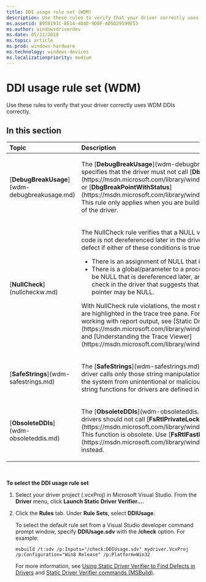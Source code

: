 ```yaml
---
title: DDI usage rule set (WDM)
description: Use these rules to verify that your driver correctly uses WDM DDIs correctly.
ms.assetid: B958191C-8E14-4D4D-9D0F-AD5D29599E53
ms.author: windowsdriverdev
ms.date: 05/21/2018
ms.topic: article
ms.prod: windows-hardware
ms.technology: windows-devices
ms.localizationpriority: medium
---
```


# DDI usage rule set (WDM)


Use these rules to verify that your driver correctly uses WDM DDIs correctly.

## In this section


<table>
<colgroup>
<col width="50%" />
<col width="50%" />
</colgroup>
<thead>
<tr class="header">
<th align="left">Topic</th>
<th align="left">Description</th>
</tr>
</thead>
<tbody>
<tr class="odd">
<td align="left"><p>[<strong>DebugBreakUsage</strong>](wdm-debugbreakusage.md)</p></td>
<td align="left"><p>The [<strong>DebugBreakUsage</strong>](wdm-debugbreakusage.md) rule specifies that the driver must not call [<strong>DbgBreakPoint</strong>](https://msdn.microsoft.com/library/windows/hardware/ff543626) or [<strong>DbgBreakPointWithStatus</strong>](https://msdn.microsoft.com/library/windows/hardware/ff543629). This rule only applies when you are building a non-debug version of the driver.</p></td>
</tr>
<tr class="even">
<td align="left"><p>[<strong>NullCheck</strong>](nullcheckw.md)</p></td>
<td align="left"><p>The NullCheck rule verifies that a NULL value inside the driver code is not dereferenced later in the driver. This rule reports a defect if either of these conditions is true:</p>
<ul>
<li>There is an assignment of NULL that is dereferenced later.</li>
<li>There is a global/parameter to a procedure in a driver that may be NULL that is dereferenced later, and there is an explicit check in the driver that suggests that the initial value of the pointer may be NULL.</li>
</ul>
<p>With NullCheck rule violations, the most relevant code statements are highlighted in the trace tree pane. For more information about working with report output, see [Static Driver Verifier Report](https://msdn.microsoft.com/library/windows/hardware/ff552834) and [Understanding the Trace Viewer](https://msdn.microsoft.com/library/windows/hardware/ff554020).</p>
<p></p></td>
</tr>
<tr class="odd">
<td align="left"><p>[<strong>SafeStrings</strong>](wdm-safestrings.md)</p></td>
<td align="left"><p>The [<strong>SafeStrings</strong>](wdm-safestrings.md) rule specifies that the driver calls only those string manipulations functions that protect the system from unintentional or malicious intrusion. These safe string functions for drivers are defined in Ntstrsafe.h.</p></td>
</tr>
<tr class="even">
<td align="left"><p>[<strong>ObsoleteDDIs</strong>](wdm-obsoleteddis.md)</p></td>
<td align="left"><p>The [<strong>ObsoleteDDIs</strong>](wdm-obsoleteddis.md) rule specifies that drivers should not call [<strong>FsRtlPrivateLock</strong>](https://msdn.microsoft.com/library/windows/hardware/ff547164). This function is obsolete. Use [<strong>FsRtlFastLock</strong>](https://msdn.microsoft.com/library/windows/hardware/ff545940) instead.</p></td>
</tr>
</tbody>
</table>

 

**To select the DDI usage rule set**

1.  Select your driver project (.vcxProj) in Microsoft Visual Studio. From the **Driver** menu, click **Launch Static Driver Verifier…**.

2.  Click the **Rules** tab. Under **Rule Sets**, select **DDIUsage**.

    To select the default rule set from a Visual Studio developer command prompt window, specify **DDIUsage.sdv** with the **/check** option. For example:

    ```
    msbuild /t:sdv /p:Inputs="/check:DDIUsage.sdv" mydriver.VcxProj /p:Configuration="Win8 Release" /p:Platform=Win32
    ```

    For more information, see [Using Static Driver Verifier to Find Defects in Drivers](https://msdn.microsoft.com/library/windows/hardware/hh454281) and [Static Driver Verifier commands (MSBuild)](https://msdn.microsoft.com/library/windows/hardware/hh466459).

 

 






